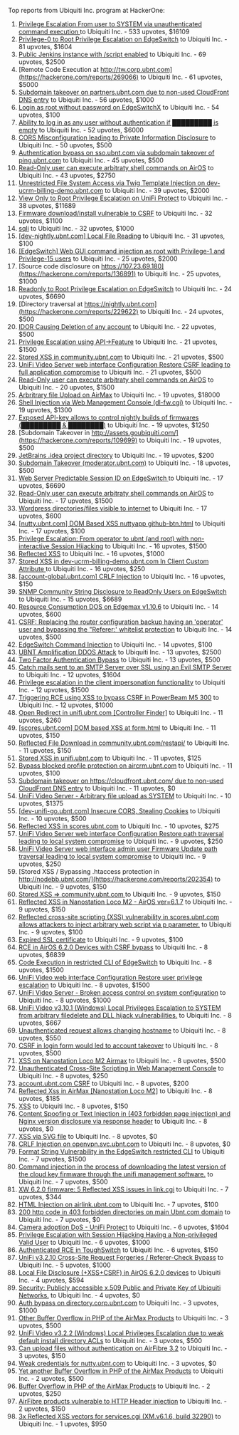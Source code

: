 Top reports from Ubiquiti Inc. program at HackerOne:

1. [Privilege Escalation From user to SYSTEM via unauthenticated command execution ](https://hackerone.com/reports/544928) to Ubiquiti Inc. - 533 upvotes, $16109
2. [Privilege-0 to Root Privilege Escalation on EdgeSwitch](https://hackerone.com/reports/511025) to Ubiquiti Inc. - 81 upvotes, $1604
3. [Public Jenkins instance with /script enabled](https://hackerone.com/reports/403402) to Ubiquiti Inc. - 69 upvotes, $2500
4. [Remote Code Execution at http://tw.corp.ubnt.com](https://hackerone.com/reports/269066) to Ubiquiti Inc. - 61 upvotes, $5000
5. [Subdomain takeover on partners.ubnt.com due to non-used CloudFront DNS entry](https://hackerone.com/reports/145224) to Ubiquiti Inc. - 56 upvotes, $1000
6. [Login as root without password on EdgeSwitchX](https://hackerone.com/reports/512958) to Ubiquiti Inc. - 54 upvotes, $100
7. [Ability to log in as any user without authentication if █████████ is empty](https://hackerone.com/reports/215053) to Ubiquiti Inc. - 52 upvotes, $6000
8. [CORS Misconfiguration leading to Private Information Disclosure](https://hackerone.com/reports/430249) to Ubiquiti Inc. - 50 upvotes, $500
9. [Authentication bypass on sso.ubnt.com via subdomain takeover of ping.ubnt.com](https://hackerone.com/reports/172137) to Ubiquiti Inc. - 45 upvotes, $500
10. [Read-Only user can execute arbitraty shell commands on AirOS](https://hackerone.com/reports/139398) to Ubiquiti Inc. - 43 upvotes, $2750
11. [Unrestricted File System Access via Twig Template Injection on dev-ucrm-billing-demo.ubnt.com](https://hackerone.com/reports/301406) to Ubiquiti Inc. - 39 upvotes, $2000
12. [View Only to Root Privilege Escalation on UniFi Protect](https://hackerone.com/reports/825764) to Ubiquiti Inc. - 38 upvotes, $11689
13. [Firmware download/install vulnerable to CSRF](https://hackerone.com/reports/323852) to Ubiquiti Inc. - 32 upvotes, $1100
14. [sqli](https://hackerone.com/reports/207695) to Ubiquiti Inc. - 32 upvotes, $1000
15. [[dev-nightly.ubnt.com] Local File Reading](https://hackerone.com/reports/260420) to Ubiquiti Inc. - 31 upvotes, $100
16. [[EdgeSwitch] Web GUI command injection as root with Privilege-1 and Privilege-15 users](https://hackerone.com/reports/197958) to Ubiquiti Inc. - 25 upvotes, $2000
17. [Source code disclosure on https://107.23.69.180](https://hackerone.com/reports/136891) to Ubiquiti Inc. - 25 upvotes, $1000
18. [Readonly to Root Privilege Escalation on EdgeSwitch](https://hackerone.com/reports/796414) to Ubiquiti Inc. - 24 upvotes, $6690
19. [Directory traversal at https://nightly.ubnt.com](https://hackerone.com/reports/229622) to Ubiquiti Inc. - 24 upvotes, $500
20. [IDOR Causing Deletion of any account](https://hackerone.com/reports/156537) to Ubiquiti Inc. - 22 upvotes, $500
21. [Privilege Escalation using API-\>Feature](https://hackerone.com/reports/239719) to Ubiquiti Inc. - 21 upvotes, $1500
22. [Stored XSS in community.ubnt.com](https://hackerone.com/reports/179164) to Ubiquiti Inc. - 21 upvotes, $500
23. [UniFi Video Server web interface Configuration Restore CSRF leading to full application compromise](https://hackerone.com/reports/329749) to Ubiquiti Inc. - 21 upvotes, $500
24. [Read-Only user can execute arbitraty shell commands on AirOS](https://hackerone.com/reports/128750) to Ubiquiti Inc. - 20 upvotes, $1500
25. [Arbritrary file Upload on AirMax](https://hackerone.com/reports/73480) to Ubiquiti Inc. - 19 upvotes, $18000
26. [Shell Injection via Web Management Console (dl-fw.cgi)](https://hackerone.com/reports/121940) to Ubiquiti Inc. - 19 upvotes, $1300
27. [Exposed API-key allows to control nightly builds of firmwares (█████████ & ████████)](https://hackerone.com/reports/179986) to Ubiquiti Inc. - 19 upvotes, $1250
28. [Subdomain Takeover in http://assets.goubiquiti.com/](https://hackerone.com/reports/109699) to Ubiquiti Inc. - 19 upvotes, $500
29. [JetBrains .idea project directory](https://hackerone.com/reports/80990) to Ubiquiti Inc. - 19 upvotes, $200
30. [Subdomain Takeover (moderator.ubnt.com)](https://hackerone.com/reports/181665) to Ubiquiti Inc. - 18 upvotes, $500
31. [Web Server Predictable Session ID on EdgeSwitch ](https://hackerone.com/reports/774393) to Ubiquiti Inc. - 17 upvotes, $6690
32. [Read-Only user can execute arbitraty shell commands on AirOS](https://hackerone.com/reports/119317) to Ubiquiti Inc. - 17 upvotes, $1500
33. [Wordpress directories/files visible to internet](https://hackerone.com/reports/201984) to Ubiquiti Inc. - 17 upvotes, $600
34. [[nutty.ubnt.com] DOM Based XSS nuttyapp github-btn.html](https://hackerone.com/reports/200753) to Ubiquiti Inc. - 17 upvotes, $100
35. [Privilege Escalation: From operator to ubnt (and root) with non-interactive Session Hijacking](https://hackerone.com/reports/241044) to Ubiquiti Inc. - 16 upvotes, $1500
36. [Reflected XSS](https://hackerone.com/reports/304175) to Ubiquiti Inc. - 16 upvotes, $1000
37. [Stored XSS in dev-ucrm-billing-demo.ubnt.com In Client Custom Attribute ](https://hackerone.com/reports/275515) to Ubiquiti Inc. - 16 upvotes, $250
38. [[account-global.ubnt.com] CRLF Injection](https://hackerone.com/reports/145128) to Ubiquiti Inc. - 16 upvotes, $150
39. [SNMP Community String Disclosure to ReadOnly Users on EdgeSwitch](https://hackerone.com/reports/797988) to Ubiquiti Inc. - 15 upvotes, $6689
40. [Resource Consumption DOS on Edgemax v1.10.6](https://hackerone.com/reports/406614) to Ubiquiti Inc. - 14 upvotes, $600
41. [CSRF: Replacing the router configuration backup having an 'operator' user and bypassing the "Referer:' whitelist protection](https://hackerone.com/reports/240098) to Ubiquiti Inc. - 14 upvotes, $500
42. [EdgeSwitch Command Injection](https://hackerone.com/reports/508256) to Ubiquiti Inc. - 14 upvotes, $100
43. [UBNT Amplification DDOS Attack](https://hackerone.com/reports/221625) to Ubiquiti Inc. - 13 upvotes, $2500
44. [Two Factor Authentication Bypass](https://hackerone.com/reports/350288) to Ubiquiti Inc. - 13 upvotes, $500
45. [Catch mails sent to an SMTP Server over SSL using an Evil SMTP Server](https://hackerone.com/reports/519582) to Ubiquiti Inc. - 12 upvotes, $1604
46. [Privilege escalation in the client impersonation functionality](https://hackerone.com/reports/221454) to Ubiquiti Inc. - 12 upvotes, $1500
47. [Triggering RCE using XSS to bypass CSRF in PowerBeam M5 300](https://hackerone.com/reports/289264) to Ubiquiti Inc. - 12 upvotes, $1000
48. [Open Redirect in unifi.ubnt.com [Controller Finder]](https://hackerone.com/reports/141355) to Ubiquiti Inc. - 11 upvotes, $260
49. [[scores.ubnt.com] DOM based XSS at form.html](https://hackerone.com/reports/158484) to Ubiquiti Inc. - 11 upvotes, $150
50. [Reflected File Download in community.ubnt.com/restapi/](https://hackerone.com/reports/107960) to Ubiquiti Inc. - 11 upvotes, $150
51. [Stored XSS in unifi.ubnt.com](https://hackerone.com/reports/142084) to Ubiquiti Inc. - 11 upvotes, $125
52. [Bypass blocked profile protection on aircrm.ubnt.com](https://hackerone.com/reports/332631) to Ubiquiti Inc. - 11 upvotes, $100
53. [Subdomain takeover on https://cloudfront.ubnt.com/ due to non-used CloudFront DNS entry](https://hackerone.com/reports/210188) to Ubiquiti Inc. - 11 upvotes, $0
54. [UniFi Video Server - Arbitrary file upload as SYSTEM](https://hackerone.com/reports/129641) to Ubiquiti Inc. - 10 upvotes, $1375
55. [[dev-unifi-go.ubnt.com] Insecure CORS, Stealing Cookies](https://hackerone.com/reports/219014) to Ubiquiti Inc. - 10 upvotes, $500
56. [Reflected XSS in scores.ubnt.com](https://hackerone.com/reports/130889) to Ubiquiti Inc. - 10 upvotes, $275
57. [UniFi Video Server web interface Configuration Restore path traversal leading to local system compromise](https://hackerone.com/reports/329770) to Ubiquiti Inc. - 9 upvotes, $250
58. [UniFi Video Server web interface admin user Firmware Update path traversal leading to local system compromise](https://hackerone.com/reports/330051) to Ubiquiti Inc. - 9 upvotes, $250
59. [Stored XSS / Bypassing .htaccess protection in http://nodebb.ubnt.com/](https://hackerone.com/reports/202354) to Ubiquiti Inc. - 9 upvotes, $150
60. [Stored XSS =\> community.ubnt.com ](https://hackerone.com/reports/294048) to Ubiquiti Inc. - 9 upvotes, $150
61. [Reflected XSS in Nanostation Loco M2 - AirOS ver=6.1.7](https://hackerone.com/reports/386570) to Ubiquiti Inc. - 9 upvotes, $150
62. [Reflected cross-site scripting (XSS) vulnerability in scores.ubnt.com allows attackers to inject arbitrary web script via p parameter.](https://hackerone.com/reports/208622) to Ubiquiti Inc. - 9 upvotes, $100
63. [Expired SSL certificate](https://hackerone.com/reports/220615) to Ubiquiti Inc. - 9 upvotes, $100
64. [RCE in AirOS 6.2.0 Devices with CSRF bypass](https://hackerone.com/reports/703659) to Ubiquiti Inc. - 8 upvotes, $6839
65. [Code Execution in restricted CLI of EdgeSwitch](https://hackerone.com/reports/313245) to Ubiquiti Inc. - 8 upvotes, $1500
66. [UniFi Video web interface Configuration Restore user privilege escalation](https://hackerone.com/reports/329659) to Ubiquiti Inc. - 8 upvotes, $1500
67. [UniFi Video Server - Broken access control on system configuration](https://hackerone.com/reports/129698) to Ubiquiti Inc. - 8 upvotes, $1000
68. [UniFi Video v3.10.1 (Windows) Local Privileges Escalation to SYSTEM from arbitrary filedelete and DLL hijack vulnerabilities.](https://hackerone.com/reports/530967) to Ubiquiti Inc. - 8 upvotes, $667
69. [Unauthenticated request allows changing hostname](https://hackerone.com/reports/802079) to Ubiquiti Inc. - 8 upvotes, $550
70. [CSRF in login form would led to account takeover](https://hackerone.com/reports/50703) to Ubiquiti Inc. - 8 upvotes, $500
71. [XSS on Nanostation Loco M2 Airmax](https://hackerone.com/reports/158287) to Ubiquiti Inc. - 8 upvotes, $500
72. [Unauthenticated Cross-Site Scripting in Web Management Console](https://hackerone.com/reports/121941) to Ubiquiti Inc. - 8 upvotes, $250
73. [account.ubnt.com CSRF](https://hackerone.com/reports/101909) to Ubiquiti Inc. - 8 upvotes, $200
74. [Reflected Xss in AirMax [Nanostation Loco M2]](https://hackerone.com/reports/149287) to Ubiquiti Inc. - 8 upvotes, $185
75. [XSS](https://hackerone.com/reports/219170) to Ubiquiti Inc. - 8 upvotes, $150
76. [Content Spoofing or Text Injection in (403 forbidden page injection) and Nginx version disclosure via response header](https://hackerone.com/reports/203391) to Ubiquiti Inc. - 8 upvotes, $0
77. [XSS via SVG file](https://hackerone.com/reports/212253) to Ubiquiti Inc. - 8 upvotes, $0
78. [CRLF Injection on openvpn.svc.ubnt.com](https://hackerone.com/reports/232327) to Ubiquiti Inc. - 8 upvotes, $0
79. [Format String Vulnerability in the EdgeSwitch restricted CLI](https://hackerone.com/reports/311884) to Ubiquiti Inc. - 7 upvotes, $1500
80. [Command injection in the process of downloading the latest version of the cloud key firmware through the unifi management software.](https://hackerone.com/reports/183458) to Ubiquiti Inc. - 7 upvotes, $500
81. [XW 6.2.0 firmware: 5 Reflected XSS issues in link.cgi](https://hackerone.com/reports/802498) to Ubiquiti Inc. - 7 upvotes, $344
82. [HTML Injection on airlink.ubnt.com](https://hackerone.com/reports/226783) to Ubiquiti Inc. - 7 upvotes, $100
83. [200 http code in 403 forbidden directories on main Ubnt.com domain](https://hackerone.com/reports/220150) to Ubiquiti Inc. - 7 upvotes, $0
84. [Camera adoption DoS - UniFi Protect](https://hackerone.com/reports/1008579) to Ubiquiti Inc. - 6 upvotes, $1604
85. [Privilege Escalation with Session Hijacking Having a Non-privileged Valid User](https://hackerone.com/reports/242407) to Ubiquiti Inc. - 6 upvotes, $1000
86. [Authenticated RCE in ToughSwitch](https://hackerone.com/reports/273449) to Ubiquiti Inc. - 6 upvotes, $150
87. [UniFi v3.2.10 Cross-Site Request Forgeries / Referer-Check Bypass](https://hackerone.com/reports/52635) to Ubiquiti Inc. - 5 upvotes, $1000
88. [Local File Disclosure (+XSS+CSRF) in AirOS 6.2.0 devices](https://hackerone.com/reports/661647) to Ubiquiti Inc. - 4 upvotes, $594
89. [Security: Publicly accessible x.509 Public and Private Key of Ubiquiti Networks.](https://hackerone.com/reports/265701) to Ubiquiti Inc. - 4 upvotes, $0
90. [Auth bypass on directory.corp.ubnt.com](https://hackerone.com/reports/116504) to Ubiquiti Inc. - 3 upvotes, $1000
91. [Other Buffer Overflow in PHP of the AirMax Products](https://hackerone.com/reports/74004) to Ubiquiti Inc. - 3 upvotes, $500
92. [UniFi Video v3.2.2 (Windows) Local Privileges Escalation due to weak default install directory ACLs](https://hackerone.com/reports/140793) to Ubiquiti Inc. - 3 upvotes, $500
93. [Can upload files without authentication on AirFibre 3.2](https://hackerone.com/reports/201529) to Ubiquiti Inc. - 3 upvotes, $150
94. [Weak credentials for nutty.ubnt.com](https://hackerone.com/reports/204052) to Ubiquiti Inc. - 3 upvotes, $0
95. [Yet another Buffer Overflow in PHP of the AirMax Products](https://hackerone.com/reports/74025) to Ubiquiti Inc. - 2 upvotes, $500
96. [Buffer Overflow in PHP of the AirMax Products](https://hackerone.com/reports/73491) to Ubiquiti Inc. - 2 upvotes, $250
97. [AirFibre products vulnerable to HTTP Header injection](https://hackerone.com/reports/203673) to Ubiquiti Inc. - 2 upvotes, $150
98. [3x Reflected XSS vectors for services.cgi (XM.v6.1.6, build 32290)](https://hackerone.com/reports/331368) to Ubiquiti Inc. - 1 upvotes, $950
